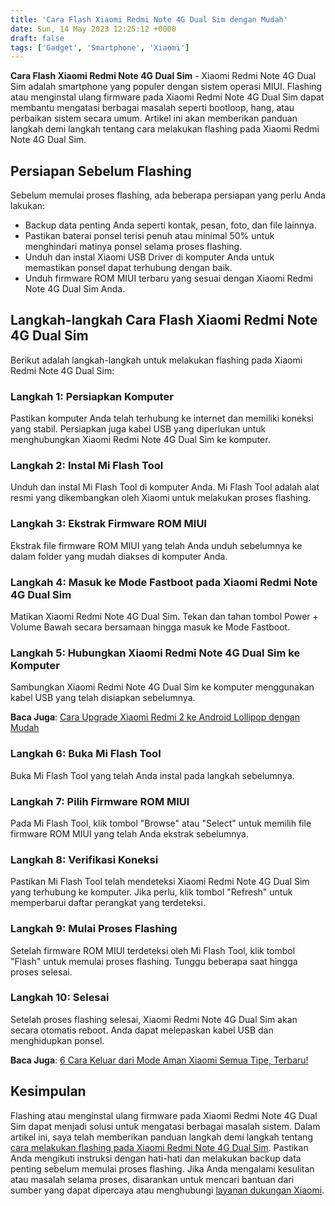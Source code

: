 ```yaml
---
title: 'Cara Flash Xiaomi Redmi Note 4G Dual Sim dengan Mudah'
date: Sun, 14 May 2023 12:25:12 +0000
draft: false
tags: ['Gadget', 'Smartphone', 'Xiaomi']
---
```


**Cara Flash Xiaomi Redmi Note 4G Dual Sim** - Xiaomi Redmi Note 4G Dual Sim adalah smartphone yang populer dengan sistem operasi MIUI. Flashing atau menginstal ulang firmware pada Xiaomi Redmi Note 4G Dual Sim dapat membantu mengatasi berbagai masalah seperti bootloop, hang, atau perbaikan sistem secara umum. Artikel ini akan memberikan panduan langkah demi langkah tentang cara melakukan flashing pada Xiaomi Redmi Note 4G Dual Sim.

Persiapan Sebelum Flashing
--------------------------

Sebelum memulai proses flashing, ada beberapa persiapan yang perlu Anda lakukan:

*   Backup data penting Anda seperti kontak, pesan, foto, dan file lainnya.
*   Pastikan baterai ponsel terisi penuh atau minimal 50% untuk menghindari matinya ponsel selama proses flashing.
*   Unduh dan instal Xiaomi USB Driver di komputer Anda untuk memastikan ponsel dapat terhubung dengan baik.
*   Unduh firmware ROM MIUI terbaru yang sesuai dengan Xiaomi Redmi Note 4G Dual Sim Anda.

Langkah-langkah Cara Flash Xiaomi Redmi Note 4G Dual Sim
--------------------------------------------------------

Berikut adalah langkah-langkah untuk melakukan flashing pada Xiaomi Redmi Note 4G Dual Sim:

### Langkah 1: Persiapkan Komputer

Pastikan komputer Anda telah terhubung ke internet dan memiliki koneksi yang stabil. Persiapkan juga kabel USB yang diperlukan untuk menghubungkan Xiaomi Redmi Note 4G Dual Sim ke komputer.

### Langkah 2: Instal Mi Flash Tool

Unduh dan instal Mi Flash Tool di komputer Anda. Mi Flash Tool adalah alat resmi yang dikembangkan oleh Xiaomi untuk melakukan proses flashing.

### Langkah 3: Ekstrak Firmware ROM MIUI

Ekstrak file firmware ROM MIUI yang telah Anda unduh sebelumnya ke dalam folder yang mudah diakses di komputer Anda.

### Langkah 4: Masuk ke Mode Fastboot pada Xiaomi Redmi Note 4G Dual Sim

Matikan Xiaomi Redmi Note 4G Dual Sim. Tekan dan tahan tombol Power + Volume Bawah secara bersamaan hingga masuk ke Mode Fastboot.

### Langkah 5: Hubungkan Xiaomi Redmi Note 4G Dual Sim ke Komputer

Sambungkan Xiaomi Redmi Note 4G Dual Sim ke komputer menggunakan kabel USB yang telah disiapkan sebelumnya.

**Baca Juga**: [Cara Upgrade Xiaomi Redmi 2 ke Android Lollipop dengan Mudah](https://blog.ajiekusumadhany.com/cara-upgrade-xiaomi-redmi-2-ke-android-lollipop/)

### Langkah 6: Buka Mi Flash Tool

Buka Mi Flash Tool yang telah Anda instal pada langkah sebelumnya.

### Langkah 7: Pilih Firmware ROM MIUI

Pada Mi Flash Tool, klik tombol "Browse" atau "Select" untuk memilih file firmware ROM MIUI yang telah Anda ekstrak sebelumnya.

### Langkah 8: Verifikasi Koneksi

Pastikan Mi Flash Tool telah mendeteksi Xiaomi Redmi Note 4G Dual Sim yang terhubung ke komputer. Jika perlu, klik tombol "Refresh" untuk memperbarui daftar perangkat yang terdeteksi.

### Langkah 9: Mulai Proses Flashing

Setelah firmware ROM MIUI terdeteksi oleh Mi Flash Tool, klik tombol "Flash" untuk memulai proses flashing. Tunggu beberapa saat hingga proses selesai.

### Langkah 10: Selesai

Setelah proses flashing selesai, Xiaomi Redmi Note 4G Dual Sim akan secara otomatis reboot. Anda dapat melepaskan kabel USB dan menghidupkan ponsel.

**Baca Juga**: [6 Cara Keluar dari Mode Aman Xiaomi Semua Tipe, Terbaru!](https://blog.ajiekusumadhany.com/cara-keluar-dari-mode-aman-xiaomi/)

Kesimpulan
----------

Flashing atau menginstal ulang firmware pada Xiaomi Redmi Note 4G Dual Sim dapat menjadi solusi untuk mengatasi berbagai masalah sistem. Dalam artikel ini, saya telah memberikan panduan langkah demi langkah tentang [cara melakukan flashing pada Xiaomi Redmi Note 4G Dual Sim](https://ajiekusumadhany.com/blog/cara-flash-xiaomi-redmi-note-4g-dual-sim/). Pastikan Anda mengikuti instruksi dengan hati-hati dan melakukan backup data penting sebelum memulai proses flashing. Jika Anda mengalami kesulitan atau masalah selama proses, disarankan untuk mencari bantuan dari sumber yang dapat dipercaya atau menghubungi [layanan dukungan Xiaomi](https://www.mi.co.id/id/service/online/).